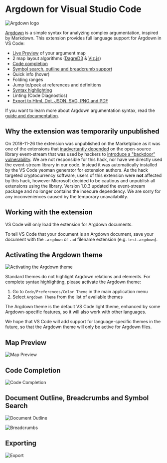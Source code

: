 # Argdown for Visual Studio Code

![Argdown logo](https://raw.githubusercontent.com/christianvoigt/argdown/HEAD/packages/argdown-vscode/media/argdown-arrow.png?sanitize=true)

[Argdown](https://argdown.org) is a simple syntax for analyzing complex argumentation, inspired by Markdown. This extension provides full language support for Argdown in VS Code:

- [Live Preview](#map-preview) of your argument map
- 2 map layout algorithms ([DagreD3](https://github.com/dagrejs/dagre-d3) & [Viz.js](https://github.com/mdaines/viz.js/))
- [Code completion](#code-completion)
- [Symbol search, outline and breadcrumb support](#document-outline-breadcrumbs-and-symbol-search)
- Quick info (hover)
- Folding ranges
- Jump to/peek at references and definitions
- [Syntax highlighting](#activating-the-argdown-theme)
- Linting (Code Diagnostics)
- [Export to Html, Dot, JSON, SVG, PNG and PDF](#exporting)

If you want to learn more about Argdown argumentation syntax, read the [guide and documentation](https://argdown.org).

## Why the extension was temporarily unpublished

On 2018-11-26 the extension was unpublished on the Marketplace as it was one of the extensions that [inadvertantly depended](https://code.visualstudio.com/blogs/2018/11/26/event-stream) on the open-source library event-stream that was used by hackers to [introduce a "backdoor" vulnerability](https://github.com/dominictarr/event-stream/issues/116). We are not responsible for this hack, nor have we directly used the event-stream library in our code. Instead it was automatically installed by the VS Code yeoman generator for extension authors. As the hack targeted cryptocurrency software, users of this extension were **not** affected by this hack, however Microsoft decided to be cautious and unpublish all extensions using the library. Version 1.0.3 updated the event-stream package and no longer contains the insecure dependency. We are sorry for any inconveniences caused by the temporary unavailability.


## Working with the extension

VS Code will only load the extension for Argdown documents.

To tell VS Code that your document is an Argdown document, save your document with the `.argdown` or `.ad` filename extension (e.g. `test.argdown`).

## Activating the Argdown theme

![Activating the Argdown theme](https://raw.githubusercontent.com/christianvoigt/argdown/HEAD/packages/argdown-vscode/media/ArgdownThemeScreencap.gif?sanitize=true "Activating the Argdown theme")

Standard themes do not highlight Argdown relations and elements. For complete syntax highlighting, please activate the Argdown theme:

1. Go to `Code/Preferences/Color Theme` in the main application menu
2. Select `Argdown Theme` from the list of available themes

The Argdown theme is the default VS Code light theme, enhanced by some Argdown-specific features, so it will also work with other languages.

We hope that VS Code will add support for language-specific themes in the future, so that the Argdown theme will only be active for Argdown files.

## Map Preview

![Map Preview](https://raw.githubusercontent.com/christianvoigt/argdown/HEAD/packages/argdown-vscode/media/MapPreviewScreencap.gif?sanitize=true "Opening the map preview")
 
## Code Completion

![Code Completion](https://raw.githubusercontent.com/christianvoigt/argdown/HEAD/packages/argdown-vscode/media/CodeCompletionScreencap.gif?sanitize=true "Using code completion")

## Document Outline, Breadcrumbs and Symbol Search

![Document Outline](https://raw.githubusercontent.com/christianvoigt/argdown/HEAD/packages/argdown-vscode/media/OutlineScreencap.gif?sanitize=true "Using the document outline")

![Breadcrumbs](https://raw.githubusercontent.com/christianvoigt/argdown/HEAD/packages/argdown-vscode/media/BreadcrumbsScreencap.gif?sanitize=true "Using breadcrumbs")

## Exporting

![Export](https://raw.githubusercontent.com/christianvoigt/argdown/HEAD/packages/argdown-vscode/media/ExportScreencap.gif?sanitize=true "Exporting Argdown document")
